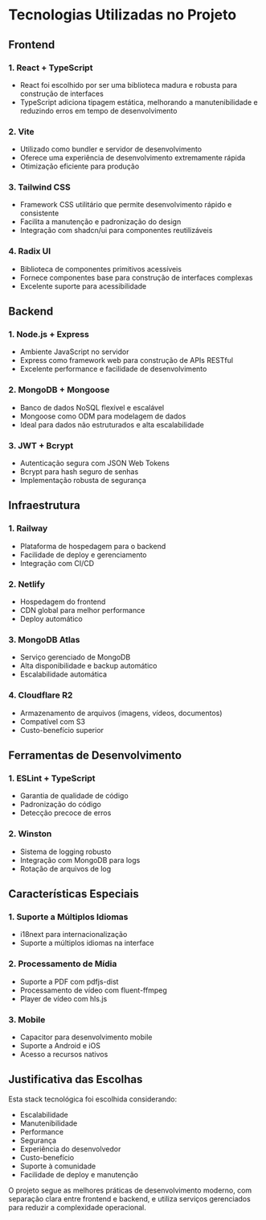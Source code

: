 # Tecnologias Utilizadas no Projeto

## Frontend

### 1. React + TypeScript

- React foi escolhido por ser uma biblioteca madura e robusta para construção de interfaces
- TypeScript adiciona tipagem estática, melhorando a manutenibilidade e reduzindo erros em tempo de desenvolvimento

### 2. Vite

- Utilizado como bundler e servidor de desenvolvimento
- Oferece uma experiência de desenvolvimento extremamente rápida
- Otimização eficiente para produção

### 3. Tailwind CSS

- Framework CSS utilitário que permite desenvolvimento rápido e consistente
- Facilita a manutenção e padronização do design
- Integração com shadcn/ui para componentes reutilizáveis

### 4. Radix UI

- Biblioteca de componentes primitivos acessíveis
- Fornece componentes base para construção de interfaces complexas
- Excelente suporte para acessibilidade

## Backend

### 1. Node.js + Express

- Ambiente JavaScript no servidor
- Express como framework web para construção de APIs RESTful
- Excelente performance e facilidade de desenvolvimento

### 2. MongoDB + Mongoose

- Banco de dados NoSQL flexível e escalável
- Mongoose como ODM para modelagem de dados
- Ideal para dados não estruturados e alta escalabilidade

### 3. JWT + Bcrypt

- Autenticação segura com JSON Web Tokens
- Bcrypt para hash seguro de senhas
- Implementação robusta de segurança

## Infraestrutura

### 1. Railway

- Plataforma de hospedagem para o backend
- Facilidade de deploy e gerenciamento
- Integração com CI/CD

### 2. Netlify

- Hospedagem do frontend
- CDN global para melhor performance
- Deploy automático

### 3. MongoDB Atlas

- Serviço gerenciado de MongoDB
- Alta disponibilidade e backup automático
- Escalabilidade automática

### 4. Cloudflare R2

- Armazenamento de arquivos (imagens, vídeos, documentos)
- Compatível com S3
- Custo-benefício superior

## Ferramentas de Desenvolvimento

### 1. ESLint + TypeScript

- Garantia de qualidade de código
- Padronização do código
- Detecção precoce de erros

### 2. Winston

- Sistema de logging robusto
- Integração com MongoDB para logs
- Rotação de arquivos de log

## Características Especiais

### 1. Suporte a Múltiplos Idiomas

- i18next para internacionalização
- Suporte a múltiplos idiomas na interface

### 2. Processamento de Mídia

- Suporte a PDF com pdfjs-dist
- Processamento de vídeo com fluent-ffmpeg
- Player de vídeo com hls.js

### 3. Mobile

- Capacitor para desenvolvimento mobile
- Suporte a Android e iOS
- Acesso a recursos nativos

## Justificativa das Escolhas

Esta stack tecnológica foi escolhida considerando:

- Escalabilidade
- Manutenibilidade
- Performance
- Segurança
- Experiência do desenvolvedor
- Custo-benefício
- Suporte à comunidade
- Facilidade de deploy e manutenção

O projeto segue as melhores práticas de desenvolvimento moderno, com separação clara entre frontend e backend, e utiliza serviços gerenciados para reduzir a complexidade operacional.
